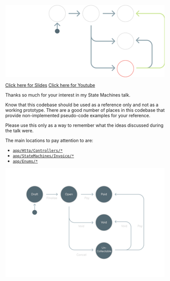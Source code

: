 ![State Machines](readme_resources/state-machines-talk-title.svg)

[Click here for Slides](https://speakerdeck.com/jacobbennett/state-machines-in-laravel)
[Click here for Youtube](https://www.youtube.com/watch?v=1A1xFtlDyzU&ab_channel=Laravel)

Thanks so much for your interest in my State Machines talk.

Know that this codebase should be used as a reference only and not as a working prototype. There are a good number of places in this codebase that provide non-implemented pseudo-code examples for your reference. 

Please use this only as a way to remember what the ideas discussed during the talk were.

The main locations to pay attention to are:

- [`app/Http/Controllers/*`](app/Http/Controllers)
- [`app/StateMachines/Invoice/*`](app/StateMachines/Invoice)
- [`app/Enums/*`](app/Enums)

![State Machines](readme_resources/invoice-state-diagram.svg)

